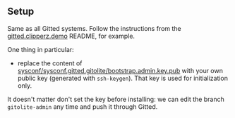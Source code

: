 ## Setup

Same as all Gitted systems. Follow the instructions from the
[gitted.clipperz.demo](https://github.com/geonef/gitted.clipperz.demo)
README, for example.

One thing in particular:
* replace the content of
  [sysconf/sysconf.gitted.gitolite/bootstrap.admin.key.pub](sysconf/sysconf.gitted.gitolite/bootstrap.admin.key.pub)
  with your own public key (generated with ```ssh-keygen```). That key
  is used for initialization only.

It doesn't matter don't set the key before installing: we can edit the
branch ```gitolite-admin``` any time and push it through Gitted.
